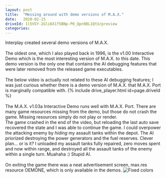 ```yaml
---
layout: post
title:  "Messing around with demo versions of M.A.X."
date:   2020-02-15
driveId: 1l5VSY-2Gli6X1f5BNp-P0_Qpn9BL1QtU/preview
categories:
---
```

Interplay created several demo versions of M.A.X.
<br><br>The oldest one, which I also played back in 1996, is the v1.00 Interactive Demo which is the most interesting version of M.A.X. to this date. This demo version is the only one that contains the AI debugging features that were later removed from the released game executables.
<br><br>The below video is actually not related to these AI debugging features; I was just curious whether there is a demo version of M.A.X. that M.A.X. Port is marginally compatible with.
{% include drive_player.html id=page.driveId %}
<br><br>The M.A.X. v1.03a Interactive Demo runs well with M.A.X. Port. There are many game resources missing from the demo, but those do not crash the game. Missing resources simply do not play or render.
<br>The game crashed in the end of the video, but reloading the last auto save recovered the state and I was able to continue the game. I could overpower the attacking enemy by *hiding* my assault tanks within the depot.
The AI priorized destroying the power generators and the fuel reserves. Clever plan... or is it? I unloaded my assault tanks fully repaired, zero moves spent and now within range, and destroyed all the assault tanks of the enemy within a single turn. Muahaha :) Stupid AI.
<br><br>On exiting the game there was a neat advertisement screen, max.res resource OEMONE, which is only available in the demos.
<img src="{{ site.baseurl }}/assets/images/screenshot_from_2020-02-15_11-28-34.jpg" alt="Fixed colors">